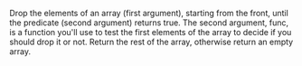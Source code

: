 Drop the elements of an array (first argument), starting from the
front, until the predicate (second argument) returns true.
The second argument, func, is a function you'll use to test the first
elements of the array to decide if you should drop it or not.
Return the rest of the array, otherwise return an empty array.

